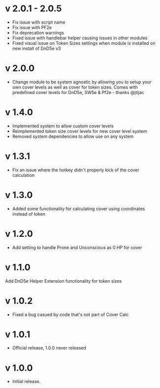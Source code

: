 # v 2.0.1 - 2.0.5
* Fix issue with script name
* Fix issue with PF2e
* Fix deprecation warnings
* Fixed issue with handlebar helper causing issues in other modules
* Fixed visual issue on Token Sizes settings when module is installed on new install of DnD5e v3

  
# v 2.0.0
* Change module to be system agnostic by allowing you to setup your own cover levels as well as cover for token sizes. Comes with predefined cover levels for DnD5e, SW5e & Pf2e - thanks @jtljac 

# v 1.4.0

* Implemented system to allow custom cover levels
* Reimplemented token size cover levels for new cover level system
* Removed system dependencies to allow use on any system

# v 1.3.1

* Fix an issue where the hotkey didn't properly kick of the cover calculation

# v 1.3.0

* Added some functionality for calculating cover using coordinates instead of token

# v 1.2.0

* Add setting to handle Prone and Unconscious as 0 HP for cover

# v 1.1.0

Add DnD5e Helper Extension functionality for token sizes

# v 1.0.2

* Fixed a bug casued by code that's not part of Cover Calc

# v 1.0.1

* Official release, 1.0.0 never released

# v 1.0.0

* Initial release.

